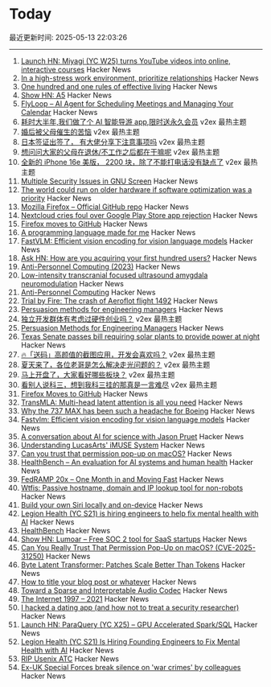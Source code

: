 # Today

最近更新时间: 2025-05-13 22:03:26

--- 
1. [Launch HN: Miyagi (YC W25) turns YouTube videos into online, interactive courses](https://news.ycombinator.com/item?id=43972425) Hacker News
2. [In a high-stress work environment, prioritize relationships](https://wqtz.bearblog.dev/high-stress-job-relationships/) Hacker News
3. [One hundred and one rules of effective living](https://mitchhorowitz.substack.com/p/101-rules-of-effective-living) Hacker News
4. [Show HN: A5](https://github.com/felixpalmer/a5) Hacker News
5. [FlyLoop – AI Agent for Scheduling Meetings and Managing Your Calendar](https://news.ycombinator.com/item?id=43972660) Hacker News
6. [耗时大半年,我们做了个 AI 智能导游 app,限时送永久会员](https://www.v2ex.com/t/1131474) v2ex 最热主题
7. [婚后被父母催生的苦恼](https://www.v2ex.com/t/1131425) v2ex 最热主题
8. [日本签证出签了， 有大佬分享下注意事项吗](https://www.v2ex.com/t/1131418) v2ex 最热主题
9. [想问问大家的父母在退休/不工作之后都在干嘛呢](https://www.v2ex.com/t/1131367) v2ex 最热主题
10. [全新的 iPhone 16e 美版， 2200 块，除了不能打电话没有缺点了](https://www.v2ex.com/t/1131324) v2ex 最热主题
11. [Multiple Security Issues in GNU Screen](https://www.openwall.com/lists/oss-security/2025/05/12/1) Hacker News
12. [The world could run on older hardware if software optimization was a priority](https://twitter.com/ID_AA_Carmack/status/1922100771392520710) Hacker News
13. [Mozilla Firefox – Official GitHub repo](https://github.com/mozilla-firefox/firefox) Hacker News
14. [Nextcloud cries foul over Google Play Store app rejection](https://www.theregister.com/2025/05/13/nextcloud_play_store_complaint/) Hacker News
15. [Firefox moves to GitHub](https://github.com/mozilla-firefox/firefox) Hacker News
16. [A programming language made for me](https://zylinski.se/posts/a-programming-language-for-me/) Hacker News
17. [FastVLM: Efficient vision encoding for vision language models](https://github.com/apple/ml-fastvlm) Hacker News
18. [Ask HN: How are you acquiring your first hundred users?](https://news.ycombinator.com/item?id=43970837) Hacker News
19. [Anti-Personnel Computing (2023)](https://erratique.ch/writings/anti-personnel-computing) Hacker News
20. [Low-intensity transcranial focused ultrasound amygdala neuromodulation](https://www.nature.com/articles/s41380-025-03033-w) Hacker News
21. [Anti-Personnel Computing](https://erratique.ch/writings/anti-personnel-computing) Hacker News
22. [Trial by Fire: The crash of Aeroflot flight 1492](https://admiralcloudberg.medium.com/trial-by-fire-the-crash-of-aeroflot-flight-1492-ee61cebcf6ec) Hacker News
23. [Persuasion methods for engineering managers](https://newsletter.manager.dev/p/5-powerful-persuasion-methods-for) Hacker News
24. [独立开发群体有考虑过硬件创业吗？](https://www.v2ex.com/t/1131355) v2ex 最热主题
25. [Persuasion Methods for Engineering Managers](https://newsletter.manager.dev/p/5-powerful-persuasion-methods-for) Hacker News
26. [Texas Senate passes bill requiring solar plants to provide power at night](https://thehill.com/policy/equilibrium-sustainability/5292792-texas-senate-bill-power-cost/) Hacker News
27. [🔥「送码」高颜值的截图应用，开发会喜欢吗？](https://www.v2ex.com/t/1131356) v2ex 最热主题
28. [夏天来了，各位老哥是怎么解决走光问题的？](https://www.v2ex.com/t/1131335) v2ex 最热主题
29. [马上开盘了，大家看好哪些板块？](https://www.v2ex.com/t/1131315) v2ex 最热主题
30. [看别人说科三，想到我科三挂的那真是一言难尽](https://www.v2ex.com/t/1131313) v2ex 最热主题
31. [Firefox Moves to GitHub](https://github.com/mozilla-firefox/firefox) Hacker News
32. [TransMLA: Multi-head latent attention is all you need](https://arxiv.org/abs/2502.07864) Hacker News
33. [Why the 737 MAX has been such a headache for Boeing](https://www.jalopnik.com/1853477/boeing-737-max-incidents-aircraft-problems/) Hacker News
34. [Fastvlm: Efficient vision encoding for vision language models](https://github.com/apple/ml-fastvlm) Hacker News
35. [A conversation about AI for science with Jason Pruet](https://www.lanl.gov/media/publications/1663/0125-qa-jason-pruet) Hacker News
36. [Understanding LucasArts' iMUSE System](https://github.com/meshula/LabMidi/blob/main/LabMuse/imuse-technical.md) Hacker News
37. [Can you trust that permission pop-up on macOS?](https://wts.dev/posts/tcc-who/) Hacker News
38. [HealthBench – An evaluation for AI systems and human health](https://openai.com/index/healthbench/) Hacker News
39. [FedRAMP 20x – One Month in and Moving Fast](https://www.fedramp.gov/2025-04-24-fedramp-20x-one-month-in-and-moving-fast/) Hacker News
40. [Wtfis: Passive hostname, domain and IP lookup tool for non-robots](https://github.com/pirxthepilot/wtfis) Hacker News
41. [Build your own Siri locally and on-device](https://thehyperplane.substack.com/p/build-your-own-siri-locally-on-device) Hacker News
42. [Legion Health (YC S21) is hiring engineers to help fix mental health with AI](https://www.workatastartup.com/jobs/75011) Hacker News
43. [HealthBench](https://openai.com/index/healthbench/) Hacker News
44. [Show HN: Lumoar – Free SOC 2 tool for SaaS startups](https://www.lumoar.com) Hacker News
45. [Can You Really Trust That Permission Pop-Up on macOS? (CVE-2025-31250)](https://wts.dev/posts/tcc-who/) Hacker News
46. [Byte Latent Transformer: Patches Scale Better Than Tokens](https://arxiv.org/abs/2412.09871) Hacker News
47. [How to title your blog post or whatever](https://dynomight.net/titles/) Hacker News
48. [Toward a Sparse and Interpretable Audio Codec](https://arxiv.org/abs/2505.05654) Hacker News
49. [The Internet 1997 – 2021](https://www.opte.org/the-internet) Hacker News
50. [I hacked a dating app (and how not to treat a security researcher)](https://alexschapiro.com/blog/security/vulnerability/2025/04/21/startups-need-to-take-security-seriously) Hacker News
51. [Launch HN: ParaQuery (YC X25) – GPU Accelerated Spark/SQL](https://news.ycombinator.com/item?id=43964505) Hacker News
52. [Legion Health (YC S21) Is Hiring Founding Engineers to Fix Mental Health with AI](https://www.workatastartup.com/jobs/75011) Hacker News
53. [RIP Usenix ATC](https://bcantrill.dtrace.org/2025/05/11/rip-usenix-atc/) Hacker News
54. [Ex-UK Special Forces break silence on 'war crimes' by colleagues](https://www.bbc.com/news/articles/cj3j5gxgz0do) Hacker News
